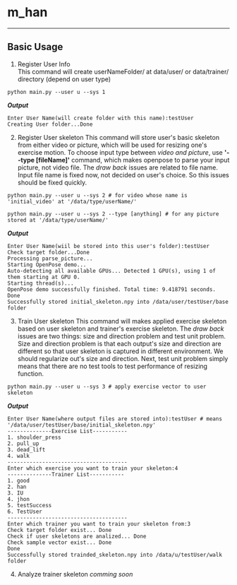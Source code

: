 # m_han
---
## Basic Usage  

1. Register User Info  
This command will create userNameFolder/ at data/user/ or data/trainer/ directory (depend on user type)
````
python main.py --user u --sys 1
````
***Output***   
````
Enter User Name(will create folder with this name):testUser
Creating User folder...Done
````

2. Register User skeleton
This command will store user's basic skeleton from either video or picture, which will be used for resizing one's exercise motion. To choose input type between *video and picture*, use **'--type [fileName]'** command, which makes openpose to parse your input picture, not video file. The *draw back* issues are related to file name. Input file name is fixed now, not decided on user's choice. So this issues should be fixed quickly.  
````
python main.py --user u --sys 2 # for video whose name is 'initial_video' at '/data/type/userName/'
````

````
python main.py --user u --sys 2 --type [anything] # for any picture stored at '/data/type/userName/'
````

***Output***  
````
Enter User Name(wiil be stored into this user's folder):testUser
Check target folder...Done
Processing parse_picture...
Starting OpenPose demo...
Auto-detecting all available GPUs... Detected 1 GPU(s), using 1 of them starting at GPU 0.
Starting thread(s)...
OpenPose demo successfully finished. Total time: 9.418791 seconds.
Done
Successfully stored initial_skeleton.npy into /data/user/testUser/base folder
````

3. Train User skeleton
This command will makes applied exercise skeleton based on user skeleton and trainer's exercise skeleton. The *draw back* issues are two things: size and direction problem and test unit problem. Size and direction problem is that each output's size and direction are different so that user skeleton is captured in different environment. We should regularize out's size and direction. Next, test unit problem simply means that there are no test tools to test performance of resizing function.  
````
python main.py --user u --sys 3 # apply exercise vector to user skeleton
````  
***Output***  
````
Enter User Name(where output files are stored into):testUser # means '/data/user/testUser/base/initial_skeleton.npy'
--------------Exercise List-----------
1. shoulder_press
2. pull_up
3. dead_lift
4. walk
--------------------------------------
Enter which exercise you want to train your skeleton:4
--------------Trainer List-----------
1. good
2. han
3. IU
4. jhon
5. testSuccess
6. TestUser
--------------------------------------
Enter which trainer you want to train your skeleton from:3
Check target folder exist... Done
Check if user skeletons are analized... Done
Check sample vector exist... Done
Done
Successfully stored trainded_skeleton.npy into /data/u/testUser/walk folder
````

4. Analyze trainer skeleton
*comming soon*  
